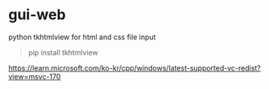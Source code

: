 # gui-web
python tkhtmlview for html and css file input

>pip install tkhtmlview




https://learn.microsoft.com/ko-kr/cpp/windows/latest-supported-vc-redist?view=msvc-170
